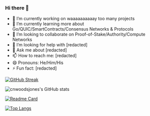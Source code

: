 ### Hi there 👋

- 🔭 I’m currently working on waaaaaaaaaay too many projects
- 🌱 I’m currently learning more about Go/QUIC/SmartContracts/Consensus Networks & Protocols 
- 👯 I’m looking to collaborate on Proof-of-Stake/Authority/Compute Networks
- 🤔 I’m looking for help with [redacted]
- 💬 Ask me about [redacted]
- 📫 How to reach me: [redacted]
- 😄 Pronouns: He/Him/His
- ⚡ Fun fact: [redacted]

[![GitHub Streak](https://github-readme-streak-stats.herokuapp.com/?user=cnwoodsjones)](https://git.io/streak-stats&theme=gotham)

![cnwoodsjones's GitHub stats](https://github-readme-stats.vercel.app/api?username=cnwoodsjones&count_private=true&show_icons=true&theme=gotham)

[![Readme Card](https://github-readme-stats.vercel.app/api/pin/?username=cnwoodsjones&repo=bmc-tut&theme=gotham)](https://github.com/cnwoodsjones/bmc-tut)

[![Top Langs](https://github-readme-stats.vercel.app/api/top-langs/?username=cnwoodsjones&layout=compact&langs_count=20&theme=gotham)](https://github.com/cnwoodsjones/bmc-tut)

<!--
Updating README.md work in-process, v.0001

**cnwoodsjones/cnwoodsjones** is a ✨ _special_ ✨ repository because its `README.md` (this file) appears on your GitHub profile.

Here are some ideas to get you started:

- 🔭 I’m currently working on ...
- 🌱 I’m currently learning ...
- 👯 I’m looking to collaborate on ...
- 🤔 I’m looking for help with ...
- 💬 Ask me about ...
- 📫 How to reach me: ...
- 😄 Pronouns: ...
- ⚡ Fun fact: ...
-->
